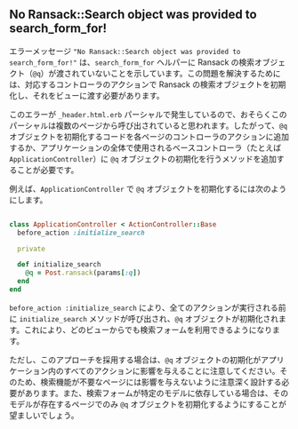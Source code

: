 ## No Ransack::Search object was provided to search_form_for!

エラーメッセージ `"No Ransack::Search object was provided to search_form_for!"` は、`search_form_for` ヘルパーに Ransack の検索オブジェクト（`@q`）が渡されていないことを示しています。この問題を解決するためには、対応するコントローラのアクションで Ransack の検索オブジェクトを初期化し、それをビューに渡す必要があります。

このエラーが `_header.html.erb` パーシャルで発生しているので、おそらくこのパーシャルは複数のページから呼び出されていると思われます。したがって、`@q` オブジェクトを初期化するコードを各ページのコントローラのアクションに追加するか、アプリケーションの全体で使用されるベースコントローラ（たとえば `ApplicationController`）に `@q` オブジェクトの初期化を行うメソッドを追加することが必要です。

例えば、`ApplicationController` で `@q` オブジェクトを初期化するには次のようにします。

```ruby

class ApplicationController < ActionController::Base
  before_action :initialize_search

  private

  def initialize_search
    @q = Post.ransack(params[:q])
  end
end

```

`before_action :initialize_search` により、全てのアクションが実行される前に `initialize_search` メソッドが呼び出され、`@q` オブジェクトが初期化されます。これにより、どのビューからでも検索フォームを利用できるようになります。

ただし、このアプローチを採用する場合は、`@q` オブジェクトの初期化がアプリケーション内のすべてのアクションに影響を与えることに注意してください。そのため、検索機能が不要なページには影響を与えないように注意深く設計する必要があります。また、検索フォームが特定のモデルに依存している場合は、そのモデルが存在するページでのみ `@q` オブジェクトを初期化するようにすることが望ましいでしょう。